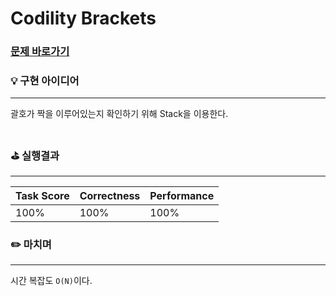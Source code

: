 # Codility Brackets
### [문제 바로가기](https://app.codility.com/programmers/lessons/7-stacks_and_queues/brackets/)

### 💡 구현 아이디어
---
괄호가 짝을 이루어있는지 확인하기 위해 Stack을 이용한다.
<br/><br/>


### ⛳️ 실행결과
---
| Task Score | Correctness | Performance |
| ------ | ------ | ------ | 
|  100% | 100% | 100% | <br/><br/>


### ✏️ 마치며
---
시간 복잡도 `O(N)`이다.

